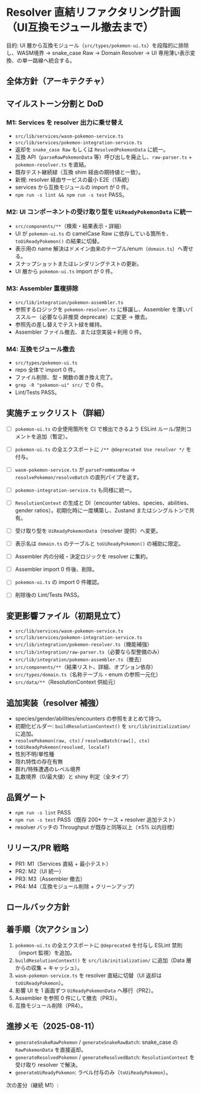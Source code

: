 # Resolver 直結リファクタリング計画（UI互換モジュール撤去まで）

目的: UI 層から互換モジュール（`src/types/pokemon-ui.ts`）を段階的に排除し、WASM境界 → snake_case Raw → Domain Resolver → UI 専用薄い表示変換、の単一路線へ統合する。


## 全体方針（アーキテクチャ）


## マイルストーン分割と DoD

### M1: Services を resolver 出力に乗せ替え
  - `src/lib/services/wasm-pokemon-service.ts`
  - `src/lib/services/pokemon-integration-service.ts`
  - 返却を `snake_case Raw` もしくは `ResolvedPokemonData` に統一。
  - 互換 API（`parseRawPokemonData` 等）呼び出しを廃止し、`raw-parser.ts` + `pokemon-resolver.ts` を直結。
  - 既存テスト継続緑（互換 shim 経由の期待値と一致）。
  - 新規: resolver 経由サービスの最小 E2E（1系統）
  - services から互換モジュールの import が 0 件。
  - `npm run -s lint && npm run -s test` PASS。

### M2: UI コンポーネントの受け取り型を `UiReadyPokemonData` に統一
  - `src/components/**`（検索・結果表示・詳細）
  - UI が `pokemon-ui.ts` の camelCase Raw に依存している箇所を、`toUiReadyPokemon()` の結果に切替。
  - 表示用の name 解決はドメイン由来のテーブル/enum（`domain.ts`）へ寄せる。
  - スナップショットまたはレンダリングテストの更新。
  - UI 層から `pokemon-ui.ts` import が 0 件。

### M3: Assembler 重複排除
  - `src/lib/integration/pokemon-assembler.ts`
  - 参照するロジックを `pokemon-resolver.ts` に移譲し、Assembler を薄いパススルー（必要なら非推奨 deprecate）に変更 → 撤去。
  - 参照先の差し替えでテスト緑を維持。
  - Assembler ファイル撤去、または空実装＋利用 0 件。

### M4: 互換モジュール撤去
  - `src/types/pokemon-ui.ts`
  - repo 全体で import 0 件。
  - ファイル削除、型・関数の置き換え完了。
  - `grep -R "pokemon-ui" src/` で 0 件。
  - Lint/Tests PASS。


## 実施チェックリスト（詳細）

  - [ ] `pokemon-ui.ts` の全使用箇所を CI で検出できるよう ESLint ルール/禁則コメントを追加（暫定）。
  - [ ] `pokemon-ui.ts` の全エクスポートに `/** @deprecated Use resolver */` を付与。

  - [ ] `wasm-pokemon-service.ts` が `parseFromWasmRaw` → `resolvePokemon/resolveBatch` の直列パイプを返す。
  - [ ] `pokemon-integration-service.ts` も同様に統一。
  - [ ] `ResolutionContext` の生成と DI（encounter tables、species、abilities、gender ratios）。初期化時に一度構築し、Zustand またはシングルトンで共有。

  - [ ] 受け取り型を `UiReadyPokemonData`（resolver 提供）へ変更。
  - [ ] 表示名は `domain.ts` のテーブルと `toUiReadyPokemon()` の補助に限定。

  - [ ] Assembler 内の分岐・決定ロジックを resolver に集約。
  - [ ] Assembler import 0 件後、削除。

  - [ ] `pokemon-ui.ts` の import 0 件確認。
  - [ ] 削除後の Lint/Tests PASS。


## 変更影響ファイル（初期見立て）
  - `src/lib/services/wasm-pokemon-service.ts`
  - `src/lib/services/pokemon-integration-service.ts`
  - `src/lib/integration/pokemon-resolver.ts`（機能補強）
  - `src/lib/integration/raw-parser.ts`（必要なら型整備のみ）
  - `src/lib/integration/pokemon-assembler.ts`（撤去）
  - `src/components/**`（結果リスト、詳細、オプション依存）
  - `src/types/domain.ts`（名称テーブル・enum の参照一元化）
  - `src/data/**`（ResolutionContext 供給元）


## 追加実装（resolver 補強）
  - species/gender/abilities/encounters の参照をまとめて持つ。
  - 初期化ビルダー: `buildResolutionContext()` を `src/lib/initialization/` に追加。
  - `resolvePokemon(raw, ctx)` / `resolveBatch(raw[], ctx)`
  - `toUiReadyPokemon(resolved, locale?)`
  - 性別不明/単性種
  - 隠れ特性の存在有無
  - 群れ/特殊遭遇のレベル境界
  - 乱数境界（0/最大値）と shiny 判定（全タイプ）


## 品質ゲート
  - `npm run -s lint` PASS
  - `npm run -s test` PASS（既存 200+ ケース + resolver 追加テスト）
  - resolver バッチの Throughput が既存と同等以上（±5% 以内目標）


## リリース/PR 戦略
  - PR1: M1（Services 直結 + 最小テスト）
  - PR2: M2（UI 統一）
  - PR3: M3（Assembler 撤去）
  - PR4: M4（互換モジュール削除 + クリーンアップ）


## ロールバック方針


## 着手順（次アクション）
1. `pokemon-ui.ts` の全エクスポートに `@deprecated` を付与し ESLint 禁則（import 監視）を追加。
2. `buildResolutionContext()` を `src/lib/initialization/` に追加（Data 層からの収集 + キャッシュ）。
3. `wasm-pokemon-service.ts` を resolver 直結に切替（UI 返却は `toUiReadyPokemon`）。
4. 影響 UI を 1 画面ずつ `UiReadyPokemonData` へ移行（PR2）。
5. Assembler を参照 0 件にして撤去（PR3）。
6. 互換モジュール削除（PR4）。


## 進捗メモ（2025-08-11）

  - `generateSnakeRawPokemon` / `generateSnakeRawBatch`: snake_case の `RawPokemonData` を直接返却。
  - `generateResolvedPokemon` / `generateResolvedBatch`: `ResolutionContext` を受け取り resolver で解決。
  - `generateUiReadyPokemon`: ラベル付与のみ（`toUiReadyPokemon`）。

次の差分（継続 M1）:
